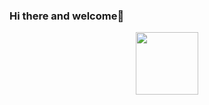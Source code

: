 ### Hi there and welcome👋

<div id="header" align="center">
  <img src="https://media.giphy.com/media/v1.Y2lkPTc5MGI3NjExYmM2bDlmcGxoZmN4YzFyYTJ2ejY2aWVqMmRpc2UxdHhzbWtid21mZCZlcD12MV9pbnRlcm5hbF9naWZfYnlfaWQmY3Q9Zw/3o7WTL4qQCbbLLV2Pm/giphy.gif" width="100"/>
</div>
